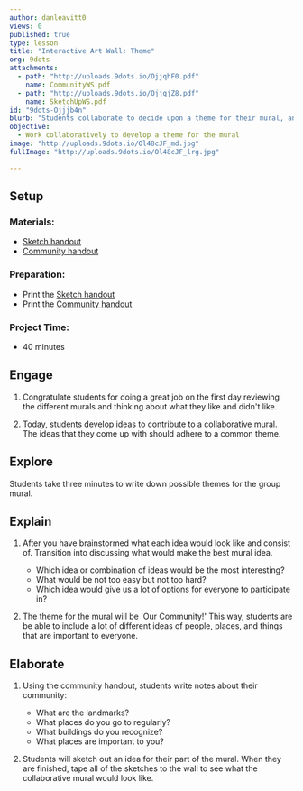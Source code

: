 ```yaml
---
author: danleavitt0
views: 0
published: true
type: lesson
title: "Interactive Art Wall: Theme"
org: 9dots
attachments: 
  - path: "http://uploads.9dots.io/OjjqhF0.pdf"
    name: CommunityWS.pdf
  - path: "http://uploads.9dots.io/OjjqjZ8.pdf"
    name: SketchUpWS.pdf
id: "9dots-Ojjjb4n"
blurb: "Students collaborate to decide upon a theme for their mural, and begin the process of designing their contribution to the piece. This lesson starts with students brainstorming possible ideas for a group mural. Then, students are informed that the theme will be 'our community'.  Students demonstrate learning by sketching out ideas for murals based on their community."
objective: 
  - Work collaboratively to develop a theme for the mural
image: "http://uploads.9dots.io/Ol48cJF_md.jpg"
fullImage: "http://uploads.9dots.io/Ol48cJF_lrg.jpg"

---
```


## Setup

### Materials:

- [Sketch handout](http://uploads.9dots.io/OjjqjZ8.pdf)
- [Community handout](http://uploads.9dots.io/OjjqhF0.pdf)

### Preparation:

- Print the [Sketch handout](http://uploads.9dots.io/OjjqjZ8.pdf)
- Print the [Community handout](http://uploads.9dots.io/OjjqhF0.pdf)

### Project Time:

- 40 minutes

## Engage

1. Congratulate students for doing a great job on the first day reviewing the different murals and thinking about what they like and didn't like.

2. Today, students develop ideas to contribute to a collaborative mural. The ideas that they come up with should adhere to a common theme.

## Explore
Students take three minutes to write down possible themes for the group mural. 

## Explain

1. After you have brainstormed what each idea would look like and consist of. Transition into discussing what would make the best mural idea. 
	- Which idea or combination of ideas would be the most interesting?
	- What would be not too easy but not too hard?
	- Which idea would give us a lot of options for everyone to participate in?

2. The theme for the mural will be 'Our Community!' This way, students are be able to include a lot of different ideas of people, places, and things that are important to everyone.

## Elaborate

1. Using the community handout, students write notes about their community:
	- What are the landmarks?
	- What places do you go to regularly?
	- What buildings do you recognize?
	- What places are important to you?

2. Students will sketch out an idea for their part of the mural. When they are finished, tape all of the sketches to the wall to see what the collaborative mural would look like.
